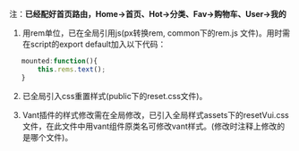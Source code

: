 注：**已经配好首页路由，Home->首页、Hot->分类、Fav->购物车、User->我的**

1. 用rem单位，已在全局引用js(px转换rem, common下的rem.js 文件)。用时需在script的export default加入以下代码：
 ```js
    mounted:function(){
        this.rems.text();
    }
 ```

 2. 已全局引入css重置样式(public下的reset.css文件)。
 
 3. Vant插件的样式修改需在全局修改，已引入全局样式assets下的resetVui.css文件，在此文件中用vant组件原类名可修改vant样式。(修改时注释上修改的是哪个文件)。